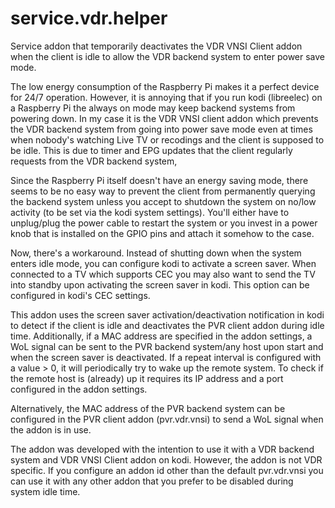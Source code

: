 # service.vdr.helper

Service addon that temporarily deactivates the VDR VNSI Client addon when the client is idle to allow the VDR backend system to enter power save mode.

The low energy consumption of the Raspberry Pi makes it a perfect device for 24/7 operation. However, it is annoying that if you run kodi (libreelec) on a Raspberry Pi the always on mode may keep backend systems from powering down. In my case it is the VDR VNSI client addon which prevents the VDR backend system from going into power save mode even at times when nobody's watching Live TV or recodings and the client is supposed to be idle. This is due to timer and EPG updates that the client regularly requests from the VDR backend system,

Since the Raspberry Pi itself doesn't have an energy saving mode, there seems to be no easy way to prevent the client from permanently querying the backend system unless you accept to shutdown the system on no/low activity (to be set via the kodi system settings). You'll either have to unplug/plug the power cable to restart the system or you invest in a power knob that is installed on the GPIO pins and attach it somehow to the case.

Now, there's a workaround. Instead of shutting down when the system enters idle mode, you can configure kodi to activate a screen saver. When connected to a TV which supports CEC you may also want to send the TV into standby upon activating the screen saver in kodi. This option can be configured in kodi's CEC settings.

This addon uses the screen saver activation/deactivation notification in kodi to detect if the client is idle and deactivates the PVR client addon during idle time. Additionally, if a MAC address are specified in the addon settings, a WoL signal can be sent to the PVR backend system/any host upon start and when the screen saver is deactivated. If a repeat interval is configured with a value > 0, it will periodically try to wake up the remote system. To check if the remote host is (already) up it requires its IP address and a port configured in the addon settings.

Alternatively, the MAC address  of the PVR backend system can be configured in the PVR client addon (pvr.vdr.vnsi) to send a WoL signal when the addon is in use.

The addon was developed with the intention to use it with a VDR backend system and VDR VNSI Client addon on kodi. However, the addon is not VDR specific. If you configure an addon id other than the default pvr.vdr.vnsi you can use it with any other addon that you prefer to be disabled during system idle time.
